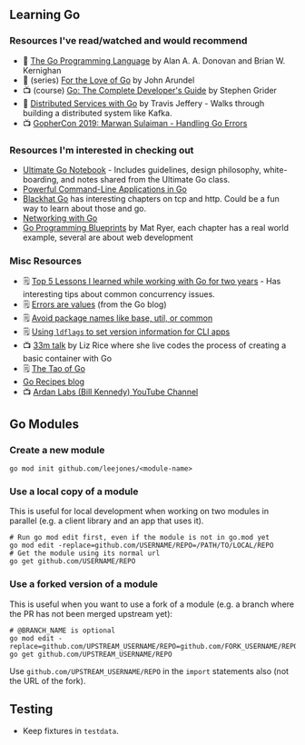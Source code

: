 ## Learning Go

### Resources I've read/watched and would recommend

* :book: [The Go Programming Language](https://www.gopl.io) by Alan A. A. Donovan and Brian W. Kernighan
* :book: (series) [For the Love of Go](https://bitfieldconsulting.com/books) by John Arundel
* 📺 (course) [Go: The Complete Developer's Guide](https://www.udemy.com/course/go-the-complete-developers-guide/) by Stephen Grider
* 📖 [Distributed Services with Go](https://pragprog.com/titles/tjgo/distributed-services-with-go/) by Travis Jeffery - Walks through building a distributed system like Kafka.
* 📺 [GopherCon 2019: Marwan Sulaiman - Handling Go Errors](https://www.youtube.com/watch?app=desktop&v=4WIhhzTTd0Y)

### Resources I'm interested in checking out

* [Ultimate Go Notebook](https://courses.ardanlabs.com/courses/ultimate-go-notebook) -  Includes guidelines, design philosophy, white-boarding, and notes shared from the Ultimate Go class.
* [Powerful Command-Line Applications in Go](https://pragprog.com/titles/rggo/powerful-command-line-applications-in-go/)
* [Blackhat Go](https://nostarch.com/blackhatgo) has interesting chapters on tcp and http. Could be a fun way to learn about those and go. 
* [Networking with Go](https://nostarch.com/networkprogrammingwithgo)
* [Go Programming Blueprints](https://www.amazon.com/Programming-Blueprints-real-world-production-ready-cutting-edge-ebook/dp/B01GQCQ8OW) by Mat Ryer, each chapter has a real world example, several are about web development 


### Misc Resources

* 🗒️ [Top 5 Lessons I learned while working with Go for two years](https://sayedalesawy.hashnode.dev/top-5-lessons-i-learned-while-working-with-go-for-two-years) -  Has interesting tips about common concurrency issues.
* 🗒️ [Errors are values](https://go.dev/blog/errors-are-values) (from the Go blog)
* 🗒️ [Avoid package names like base, util, or common](https://dave.cheney.net/2019/01/08/avoid-package-names-like-base-util-or-common)
* 🗒️ [Using `ldflags` to set version information for CLI apps](https://www.digitalocean.com/community/tutorials/using-ldflags-to-set-version-information-for-go-applications)
* 📺 [33m talk](https://www.youtube.com/watch?v=MHv6cWjvQjM) by Liz Rice where she live codes the process of creating a basic container with Go
* 🗒️ [The Tao of Go](https://bitfieldconsulting.com/golang/tao-of-go)
* [Go Recipes blog](https://go-recipes.dev/)
* 📺 [Ardan Labs (Bill Kennedy) YouTube Channel](https://youtube.com/channel/UCCgGRKeRM1b0LTDqqb4NqjA)

## Go Modules

### Create a new module

```
go mod init github.com/leejones/<module-name>
```

### Use a local copy of a module

This is useful for local development when working on two modules in parallel (e.g. a client library and an app that uses it).

```
# Run go mod edit first, even if the module is not in go.mod yet
go mod edit -replace=github.com/USERNAME/REPO=/PATH/TO/LOCAL/REPO
# Get the module using its normal url
go get github.com/USERNAME/REPO
```

### Use a forked version of a module

This is useful when you want to use a fork of a module (e.g. a branch where the PR has not been merged upstream yet):

```
# @BRANCH_NAME is optional
go mod edit -replace=github.com/UPSTREAM_USERNAME/REPO=github.com/FORK_USERNAME/REPO@BRANCH_NAME
go get github.com/UPSTREAM_USERNAME/REPO
```

Use `github.com/UPSTREAM_USERNAME/REPO` in the `import` statements also (not the URL of the fork).

## Testing

* Keep fixtures in `testdata`.
